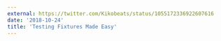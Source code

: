 ```yaml
---
external: https://twitter.com/Kikobeats/status/1055172336922607616
date: '2018-10-24'
title: 'Testing Fixtures Made Easy'
---
```

